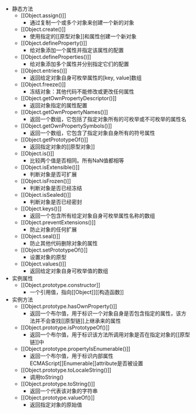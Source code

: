 - 静态方法
	- [[Object.assign()]]
		- 通过复制一个或多个对象来创建一个新的对象
	- [[Object.create()]]
		- 使用指定的[[原型对象]]和属性创建一个新对象
	- [[Object.defineProperty()]]
		- 给对象添加一个属性并指定该属性的配置
	- [[Object.defineProperties()]]
		- 给对象添加多个属性并分别指定它们的配置
	- [[Object.entries()]]
		- 返回给定对象自身可枚举属性的\[key, value\]数组
	- [[Object.freeze()]]
		- 冻结对象：其他代码不能修改或更改任何属性
	- [[Object.getOwnPropertyDescriptor()]]
		- 返回对象指定的属性配置
	- [[Object.getOwnPropertyNames()]]
		- 返回一个数组，它包括了指定对象所有的可枚举或不可枚举的属性名
	- [[Object.getOwnPropertySymbols()]]
		- 返回一个数组，它包含了指定对象自身所有的符号属性
	- [[Object.getPrototypeOf()]]
		- 返回指定对象的[[原型对象]]
	- [[Object.is()]]
		- 比较两个值是否相同。所有NaN值都相等
	- [[Object.isExtensible()]]
		- 判断对象是否可扩展
	- [[Object.isFrozen()]]
		- 判断对象是否已经冻结
	- [[Object.isSealed()]]
		- 判断对象是否已经密封
	- [[Object.keys()]]
		- 返回一个包含所有给定对象自身可枚举属性名称的数组
	- [[Object.preventExtensions()]]
		- 防止对象的任何扩展
	- [[Object.seal()]]
		- 防止其他代码删除对象的属性
	- [[Object.setPrototypeOf()]]
		- 设置对象的原型
	- [[Object.values()]]
		- 返回给定对象自身可枚举值的数组
- 实例属性
	- [[Object.prototype.constructor]]
		- 一个引用值，指向[[Object]][[构造函数]]
- 实例方法
	- [[Object.prototype.hasOwnProperty()]]
		- 返回一个布尔值，用于标识一个对象自身是否包含指定的属性，该方法并不会查找[[原型链]]上继承来的属性
	- [[Object.prototype.isPrototypeOf()]]
		- 返回一个布尔值，用于标识该方法所调用对象是否在指定对象的[[原型链]]中
	- [[Object.prototype.propertyIsEnumerable()]]
		- 返回一个布尔值，用于标识内部属性ECMAScript\[\[Enumerable\]\]attribute是否被设置
	- [[Object.prototype.toLocaleString()]]
		- 调用toString()
	- [[Object.prototype.toString()]]
		- 返回一个代表该对象的字符串
	- [[Object.prototype.valueOf()]]
		- 返回指定对象的原始值